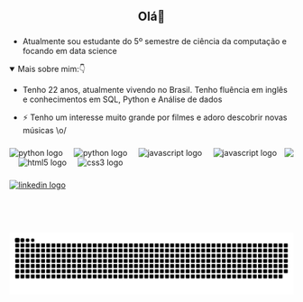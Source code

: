 <h2 align="center">Olá👋</h2>

###
- Atualmente sou estudante do 5º semestre de ciência da computação e focando em data science
<details open="">
  <summary> Mais sobre mim:👇</summary>
<ul dir="auto">
<li>

<p dir="auto">Tenho 22 anos, atualmente vivendo no Brasil. Tenho fluência em inglês e conhecimentos em SQL, Python e Análise de dados</p>
</li>
<li>
<p dir="auto">⚡ Tenho um interesse muito grande por filmes e adoro descobrir novas músicas \o/</p>
</li>
</ul>
</details>
<div align="center">



###
  
</div>

###

<img align="right" height="150" src="https://i.pinimg.com/originals/74/34/57/743457785e7543fd62c51e59dcf853d9.gif"  />

###

<div align="left">
   <img src="https://cdn.jsdelivr.net/gh/devicons/devicon/icons/python/python-original.svg" height="30" alt="python logo"  />
  <img width="12" />
  <img src="https://cdn.jsdelivr.net/gh/devicons/devicon/icons/postgresql/postgresql-original.svg" height="30" alt="python logo"  />
  <img width="12" />
  <img src="https://cdn.jsdelivr.net/gh/devicons/devicon/icons/javascript/javascript-original.svg" height="30" alt="javascript logo"  />
  <img width="12" />
  <img src="https://cdn.jsdelivr.net/gh/devicons/devicon/icons/java/java-original.svg" height="30" alt="javascript logo"  />
  <img width="12" />
  <img src="https://cdn.jsdelivr.net/gh/devicons/devicon/icons/html5/html5-original.svg" height="30" alt="html5 logo"  />
  <img width="12" />
  <img src="https://cdn.jsdelivr.net/gh/devicons/devicon/icons/css3/css3-original.svg" height="30" alt="css3 logo"  />
  <img width="12" />
 
  
</div>

###

<div align="left">
  <a href="https://www.linkedin.com/in/mel-le%C3%A3o-a69629244/">
  
  <img src="https://img.shields.io/static/v1?message=LinkedIn&logo=linkedin&label=&color=0077B5&logoColor=white&labelColor=&style=for-the-badge" height="35" alt="linkedin logo"  />
</div>

###

<br clear="both">

<img src="https://raw.githubusercontent.com/platane/snk/output/github-contribution-grid-snake-dark.svg" alt="Snake animation" />

###


